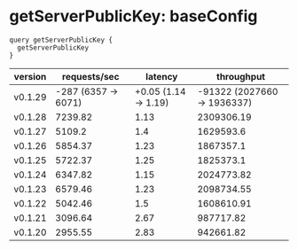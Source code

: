 # getServerPublicKey: baseConfig

```gql
query getServerPublicKey {
  getServerPublicKey
}
```

| version | requests/sec        | latency              | throughput                  |
| ------- | ------------------- | -------------------- | --------------------------- |
| v0.1.29 | -287 (6357 -> 6071) | +0.05 (1.14 -> 1.19) | -91322 (2027660 -> 1936337) |
| v0.1.28 | 7239.82             | 1.13                 | 2309306.19                  |
| v0.1.27 | 5109.2              | 1.4                  | 1629593.6                   |
| v0.1.26 | 5854.37             | 1.23                 | 1867357.1                   |
| v0.1.25 | 5722.37             | 1.25                 | 1825373.1                   |
| v0.1.24 | 6347.82             | 1.15                 | 2024773.82                  |
| v0.1.23 | 6579.46             | 1.23                 | 2098734.55                  |
| v0.1.22 | 5042.46             | 1.5                  | 1608610.91                  |
| v0.1.21 | 3096.64             | 2.67                 | 987717.82                   |
| v0.1.20 | 2955.55             | 2.83                 | 942661.82                   |